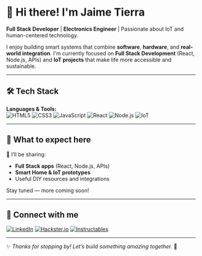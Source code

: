 # 👋 Hi there! I'm Jaime Tierra

**Full Stack Developer** | **Electronics Engineer** | Passionate about IoT and human-centered technology.

I enjoy building smart systems that combine **software**, **hardware**, and **real-world integration**. I'm currently focused on **Full Stack Development** (React, Node.js, APIs) and **IoT projects** that make life more accessible and sustainable.

---

## 🛠️ Tech Stack

**Languages & Tools:**  
![HTML5](https://img.shields.io/badge/HTML5-E34F26?style=flat-square&logo=html5&logoColor=white)
![CSS3](https://img.shields.io/badge/CSS3-1572B6?style=flat-square&logo=css3&logoColor=white)
![JavaScript](https://img.shields.io/badge/JavaScript-F7DF1E?style=flat-square&logo=javascript&logoColor=black)
![React](https://img.shields.io/badge/React-20232A?style=flat-square&logo=react&logoColor=61DAFB)
![Node.js](https://img.shields.io/badge/Node.js-339933?style=flat-square&logo=node-dot-js&logoColor=white)
![IoT](https://img.shields.io/badge/IoT-FF9900?style=flat-square&logo=raspberry-pi&logoColor=white)

---

## 🚀 What to expect here

📌 I’ll be sharing:
- **Full Stack apps** (React, Node.js, APIs)
- **Smart Home & IoT prototypes**
- Useful DIY resources and integrations

Stay tuned — more coming soon!

---

## 🤝 Connect with me

[![LinkedIn](https://img.shields.io/badge/LinkedIn-0077B5?style=flat-square&logo=linkedin&logoColor=white)](https://www.linkedin.com/in/jtierradev)
[![Hackster.io](https://img.shields.io/badge/Hackster.io-00B4AB?style=flat-square&logo=hackster&logoColor=white)](https://www.hackster.io/jtierradev)
[![Instructables](https://img.shields.io/badge/Instructables-FFB300?style=flat-square&logo=instructables&logoColor=white)](https://www.instructables.com/member/JTierraDev/)

---

✨ *Thanks for stopping by! Let’s build something amazing together.* 🚀
